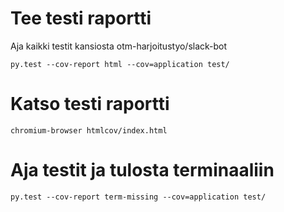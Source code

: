 # Tee testi raportti

Aja kaikki testit kansiosta otm-harjoitustyo/slack-bot

` py.test --cov-report html --cov=application test/ `

# Katso testi raportti

` chromium-browser htmlcov/index.html `

# Aja testit ja tulosta terminaaliin

` py.test --cov-report term-missing --cov=application test/ `